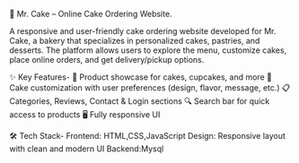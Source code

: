 🎂 Mr. Cake – Online Cake Ordering Website. 

A responsive and user-friendly cake ordering website developed for Mr. Cake, a bakery that specializes in personalized cakes, pastries, and desserts. The platform allows users to explore the menu, customize cakes, place online orders, and get delivery/pickup options.

✨ Key Features-
🧁 Product showcase for cakes, cupcakes, and more
🎂 Cake customization with user preferences (design, flavor, message, etc.)
📋 Categories, Reviews, Contact & Login sections
🔍 Search bar for quick access to products
🖥️ Fully responsive UI

🛠️ Tech Stack-
Frontend: HTML,CSS,JavaScript
Design: Responsive layout with clean and modern UI
Backend:Mysql
